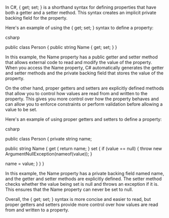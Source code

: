 In C#, { get; set; } is a shorthand syntax for defining properties that have both a getter and a setter method. This syntax creates an implicit private backing field for the property.

Here's an example of using the { get; set; } syntax to define a property:

csharp

public class Person
{
public string Name { get; set; }
}

In this example, the Name property has a public getter and setter method that allows external code to read and modify the value of the property. When you access the Name property, C# automatically generates the getter and setter methods and the private backing field that stores the value of the property.

On the other hand, proper getters and setters are explicitly defined methods that allow you to control how values are read from and written to the property. This gives you more control over how the property behaves and can allow you to enforce constraints or perform validation before allowing a value to be set.

Here's an example of using proper getters and setters to define a property:

csharp

public class Person
{
private string name;

public string Name
{
get { return name; }
set
{
if (value == null)
{
throw new ArgumentNullException(nameof(value));
}

name = value;
}
}
}

In this example, the Name property has a private backing field named name, and the getter and setter methods are explicitly defined. The setter method checks whether the value being set is null and throws an exception if it is. This ensures that the Name property can never be set to null.

Overall, the { get; set; } syntax is more concise and easier to read, but proper getters and setters provide more control over how values are read from and written to a property.
